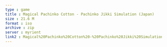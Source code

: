 ```yaml
---
type : game
title : Magical Pachinko Cotton - Pachinko Jikki Simulation (Japan)
size : 21.6 M
format : iso
archive : zip
server : myrient
link2 : Magical%20Pachinko%20Cotton%20-%20Pachinko%20Jikki%20Simulation%20%28Japan%29
---
```


